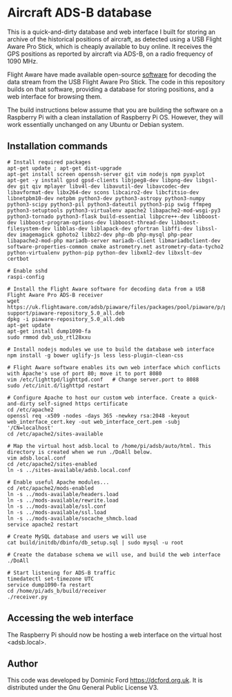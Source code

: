# Aircraft ADS-B database

This is a quick-and-dirty database and web interface I built for storing an archive of the historical positions of aircraft, as detected using a USB Flight Aware Pro Stick, which is cheaply available to buy online. It receives the GPS positions as reported by aircraft via ADS-B, on a radio frequency of 1090 MHz.

Flight Aware have made available open-source [software](https://uk.flightaware.com/adsb/piaware/) for decoding the data stream from the USB Flight Aware Pro Stick. The code in this repository builds on that software, providing a database for storing positions, and a web interface for browsing them.

The build instructions below assume that you are building the software on a Raspberry Pi with a clean installation of Raspberry Pi OS. However, they will work essentially unchanged on any Ubuntu or Debian system.

## Installation commands

```
# Install required packages
apt-get update ; apt-get dist-upgrade
apt-get install screen openssh-server git vim nodejs npm pyxplot
apt-get -y install gpsd gpsd-clients libjpeg8-dev libpng-dev libgsl-dev git qiv mplayer libv4l-dev libavutil-dev libavcodec-dev libavformat-dev libx264-dev scons libcairo2-dev libcfitsio-dev libnetpbm10-dev netpbm python3-dev python3-astropy python3-numpy python3-scipy python3-pil python3-dateutil python3-pip swig ffmpeg python3-setuptools python3-virtualenv apache2 libapache2-mod-wsgi-py3 python3-tornado python3-flask build-essential libpcre++-dev libboost-dev libboost-program-options-dev libboost-thread-dev libboost-filesystem-dev libblas-dev liblapack-dev gfortran libffi-dev libssl-dev imagemagick gphoto2 libbz2-dev php-db php-mysql php-pear libapache2-mod-php mariadb-server mariadb-client libmariadbclient-dev software-properties-common cmake astrometry.net astrometry-data-tycho2 python-virtualenv python-pip python-dev libxml2-dev libxslt-dev certbot

# Enable sshd
raspi-config 

# Install the Flight Aware software for decoding data from a USB Flight Aware Pro ADS-B receiver
wget https://uk.flightaware.com/adsb/piaware/files/packages/pool/piaware/p/piaware-support/piaware-repository_5.0_all.deb
dpkg -i piaware-repository_5.0_all.deb
apt-get update
apt-get install dump1090-fa
sudo rmmod dvb_usb_rtl28xxu

# Install nodejs modules we use to build the database web interface
npm install -g bower uglify-js less less-plugin-clean-css

# Flight Aware software enables its own web interface which conflicts with Apache's use of port 80; move it to port 8080
vim /etc/lighttpd/lighttpd.conf   # Change server.port to 8088
sudo /etc/init.d/lighttpd restart

# Configure Apache to host our custom web interface. Create a quick-and-dirty self-signed https certificate
cd /etc/apache2
openssl req -x509 -nodes -days 365 -newkey rsa:2048 -keyout web_interface_cert.key -out web_interface_cert.pem -subj '/CN=localhost'
cd /etc/apache2/sites-available

# Map the virtual host adsb.local to /home/pi/adsb/auto/html. This directory is created when we run ./DoAll below.
vim adsb.local.conf
cd /etc/apache2/sites-enabled
ln -s ../sites-available/adsb.local.conf

# Enable useful Apache modules...
cd /etc/apache2/mods-enabled
ln -s ../mods-available/headers.load
ln -s ../mods-available/rewrite.load
ln -s ../mods-available/ssl.conf
ln -s ../mods-available/ssl.load
ln -s ../mods-available/socache_shmcb.load
service apache2 restart

# Create MySQL database and users we will use
cat build/initdb/dbinfo/db_setup.sql | sudo mysql -u root

# Create the database schema we will use, and build the web interface
./DoAll

# Start listening for ADS-B traffic
timedatectl set-timezone UTC
service dump1090-fa restart
cd /home/pi/ads_b/build/receiver
./receiver.py
```

## Accessing the web interface

The Raspberry Pi should now be hosting a web interface on the virtual host <adsb.local>.

## Author

This code was developed by Dominic Ford <https://dcford.org.uk>. It is distributed under the Gnu General Public License V3.

